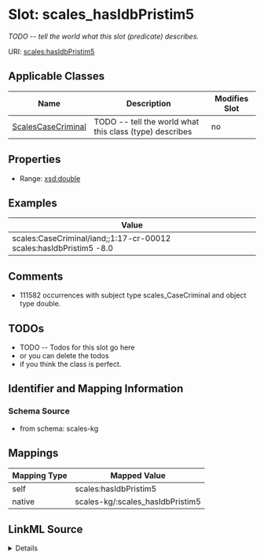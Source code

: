 

# Slot: scales_hasIdbPristim5


_TODO -- tell the world what this slot (predicate) describes._





URI: [scales:hasIdbPristim5](http://schemas.scales-okn.org/rdf/scales#hasIdbPristim5)



<!-- no inheritance hierarchy -->





## Applicable Classes

| Name | Description | Modifies Slot |
| --- | --- | --- |
| [ScalesCaseCriminal](../classes/ScalesCaseCriminal.md) | TODO -- tell the world what this class (type) describes |  no  |







## Properties

* Range: [xsd:double](http://www.w3.org/2001/XMLSchema#double)






## Examples

| Value |
| --- |
| scales:CaseCriminal/iand;;1:17-cr-00012 scales:hasIdbPristim5 -8.0 |

## Comments

* 111582 occurrences with subject type scales_CaseCriminal and object type double.

## TODOs

* TODO -- Todos for this slot go here
* or you can delete the todos
* if you think the class is perfect.

## Identifier and Mapping Information







### Schema Source


* from schema: scales-kg




## Mappings

| Mapping Type | Mapped Value |
| ---  | ---  |
| self | scales:hasIdbPristim5 |
| native | scales-kg/:scales_hasIdbPristim5 |




## LinkML Source

<details>
```yaml
name: scales_hasIdbPristim5
description: TODO -- tell the world what this slot (predicate) describes.
todos:
- TODO -- Todos for this slot go here
- or you can delete the todos
- if you think the class is perfect.
comments:
- 111582 occurrences with subject type scales_CaseCriminal and object type double.
examples:
- value: scales:CaseCriminal/iand;;1:17-cr-00012 scales:hasIdbPristim5 -8.0
from_schema: scales-kg
rank: 1000
slot_uri: scales:hasIdbPristim5
alias: scales_hasIdbPristim5
domain_of:
- scales_CaseCriminal
range: double

```
</details>